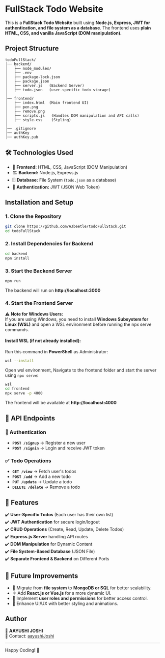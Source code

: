 # FullStack Todo Website

This is a **FullStack Todo Website** built using **Node.js, Express, JWT for authentication, and file system as a database**. The frontend uses **plain HTML, CSS, and vanilla JavaScript (DOM manipulation)**.

## Project Structure
```
todoFullStack/
│── backend/
│   ├── node_modules/
│   ├── .env
│   ├── package-lock.json
│   ├── package.json
│   ├── server.js   (Backend Server)
│   ├── todo.json   (user-specific todo storage) 
│
│── frontend/
│   ├── index.html  (Main frontend UI)
│   ├── pen.png
│   ├── remove.png
│   ├── scripts.js   (Handles DOM manipulation and API calls)
│   ├── style.css    (Styling)
│
│── .gitignore
│── authKey
│── authKey.pub
```

## 🛠️ Technologies Used

- 🎨 **Frontend:** HTML, CSS, JavaScript (DOM Manipulation)  
- 🏗️ **Backend:** Node.js, Express.js  
- 🗄️ **Database:** File System (`todo.json` as a database)  
- 🔑 **Authentication:** JWT (JSON Web Token)  


## Installation and Setup

### 1. Clone the Repository
```sh
git clone https://github.com/AJbeetle/todoFullStack.git 
cd todoFullStack
```

### 2. Install Dependencies for Backend
```sh
cd backend
npm install
```

### 3. Start the Backend Server
```sh
npm run  
```
The backend will run on **http://localhost:3000**

### 4. Start the Frontend Server
⚠️ **Note for Windows Users:**  
If you are using Windows, you need to install **Windows Subsystem for Linux (WSL)** and open a WSL environment before running the npx serve commands.

#### Install WSL (if not already installed):
Run this command in **PowerShell** as Administrator:
```sh
wsl --install
```

Open wsl environment, Navigate to the frontend folder and start the server using `npx serve`:
```sh
wsl
cd frontend
npx serve -p 4000
```
The frontend will be available at **http://localhost:4000**

## 🚀 API Endpoints

### 🔐 Authentication
- **`POST /signup`** → Register a new user  
- **`POST /signin`** → Login and receive JWT token  

### ✅ Todo Operations
- **`GET /view`** → Fetch user's todos  
- **`POST /add`** → Add a new todo  
- **`PUT /update`** → Update a todo  
- **`DELETE /delete`** → Remove a todo  


## 🚀 Features  
✔️ **User-Specific Todos** (Each user has their own list)  
✔️ **JWT Authentication** for secure login/logout  
✔️ **CRUD Operations** (Create, Read, Update, Delete Todos)  
✔️ **Express.js Server** handling API routes  
✔️ **DOM Manipulation** for Dynamic Content  
✔️ **File System-Based Database** (JSON File)  
✔️ **Separate Frontend & Backend** on Different Ports  


## 🚀 Future Improvements
- 🔄 Migrate from **file system** to **MongoDB or SQL** for better scalability.  
- ⚛️ Add **React.js or Vue.js** for a more dynamic UI.  
- 🔐 Implement **user roles and permissions** for better access control.  
- 🎨 Enhance UI/UX with better styling and animations.  



## Author
👤 **AAYUSHI JOSHI**  
📧 Contact: [aayushiJoshi](mailto:aayushijoshi9910@gmail.com)

---
Happy Coding! 🚀
